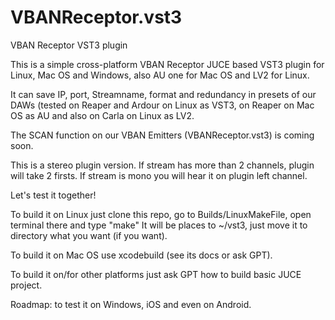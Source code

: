 # VBANReceptor.vst3

VBAN Receptor VST3 plugin

This is a simple cross-platform VBAN Receptor JUCE based VST3 plugin for Linux, Mac OS and Windows, also AU one for Mac OS and LV2 for Linux.

It can save IP, port, Streamname, format and redundancy in presets of our DAWs (tested on Reaper and Ardour on Linux as VST3, on Reaper on Mac OS as AU and also on Carla on Linux as LV2.

The SCAN function on our VBAN Emitters (VBANReceptor.vst3) is coming soon.

This is a stereo plugin version. If stream has more than 2 channels, plugin will take 2 firsts. If stream is mono you will hear it on plugin left channel.

Let's test it together!

To build it on Linux just clone this repo, go to Builds/LinuxMakeFile, open terminal there and type "make" It will be places to ~/vst3, just move it to directory what you want (if you want).

To build it on Mac OS use xcodebuild (see its docs or ask GPT).

To build it on/for other platforms just ask GPT how to build basic JUCE project.

Roadmap: to test it on Windows, iOS and even on Android.
